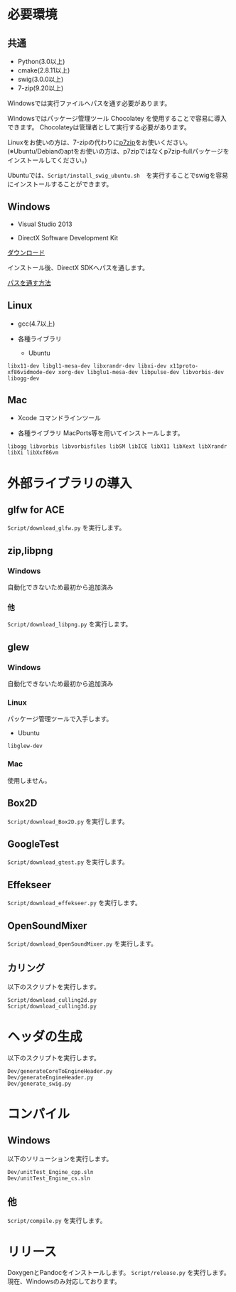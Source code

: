 ﻿# 必要環境

## 共通

* Python(3.0以上)
* cmake(2.8.11以上)
* swig(3.0.0以上)
* 7-zip(9.20以上)

Windowsでは実行ファイルへパスを通す必要があります。

Windowsではパッケージ管理ツール Chocolatey を使用することで容易に導入できます。
Chocolateyは管理者として実行する必要があります。

Linuxをお使いの方は、7-zipの代わりに[p7zip](http://p7zip.sourceforge.net/)をお使いください。
(※Ubuntu/Debianのaptをお使いの方は、p7zipではなくp7zip-fullパッケージをインストールしてください。)

Ubuntuでは、```Script/install_swig_ubuntu.sh```　を実行することでswigを容易にインストールすることができます。

## Windows

* Visual Studio 2013

* DirectX Software Development Kit

[ダウンロード](http://www.microsoft.com/en-us/download/details.aspx?id=6812)

インストール後、DirectX SDKへパスを通します。

[パスを通す方法](DirectXSDK.md)

## Linux

* gcc(4.7以上)

* 各種ライブラリ
  - Ubuntu
```
libx11-dev libgl1-mesa-dev libxrandr-dev libxi-dev x11proto-xf86vidmode-dev xorg-dev libglu1-mesa-dev libpulse-dev libvorbis-dev libogg-dev
```

## Mac

* Xcode コマンドラインツール

* 各種ライブラリ
MacPorts等を用いてインストールします。
```
libogg libvorbis libvorbisfiles libSM libICE libX11 libXext libXrandr libXi libXxf86vm
```

# 外部ライブラリの導入

## glfw for ACE

```Script/download_glfw.py``` を実行します。

## zip,libpng

### Windows

自動化できないため最初から追加済み

### 他

```Script/download_libpng.py``` を実行します。


## glew

### Windows

自動化できないため最初から追加済み

### Linux

パッケージ管理ツールで入手します。
  - Ubuntu
```
libglew-dev
```

### Mac

使用しません。

## Box2D

```Script/download_Box2D.py``` を実行します。

## GoogleTest

```Script/download_gtest.py``` を実行します。

## Effekseer

```Script/download_effekseer.py``` を実行します。

## OpenSoundMixer

```Script/download_OpenSoundMixer.py``` を実行します。

## カリング

以下のスクリプトを実行します。

```
Script/download_culling2d.py
Script/download_culling3d.py
```

# ヘッダの生成

以下のスクリプトを実行します。

```
Dev/generateCoreToEngineHeader.py
Dev/generateEngineHeader.py
Dev/generate_swig.py
```

# コンパイル

## Windows

以下のソリューションを実行します。

```
Dev/unitTest_Engine_cpp.sln
Dev/unitTest_Engine_cs.sln
```

## 他

```Script/compile.py``` を実行します。

# リリース

DoxygenとPandocをインストールします。
```Script/release.py``` を実行します。現在、Windowsのみ対応しております。
